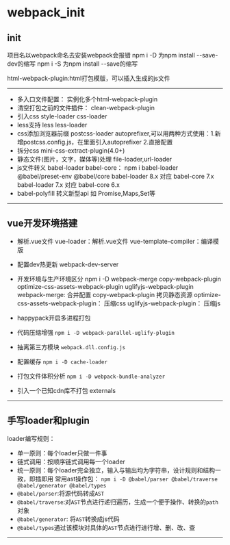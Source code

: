 # webpack_init
## init
项目名以webpack命名去安装webpack会报错
npm i -D 为npm install --save-dev的缩写
npm i -S 为npm install --save的缩写

html-webpack-plugin:html打包模版，可以插入生成的js文件

---
- 多入口文件配置：
  实例化多个html-webpack-plugin
- 清空打包之前的文件插件：
  clean-webpack-plugin
- 引入css
  style-loader css-loader
- less支持
  less less-loader
- css添加浏览器前缀
  postcss-loader autoprefixer,可以用两种方式使用：1.新增postcss.config.js，在里面引入autoprefixer 2.直接配置
- 拆分css
  mini-css-extract-plugin(4.0+)
- 静态文件(图片，文字，媒体等)处理
  file-loader,url-loader
- js文件转义
  babel-loader babel-core： npm i babel-loader @babel/preset-env @babel/core
  babel-loader 8.x 对应 babel-core 7.x
  babel-loader 7.x 对应 babel-core 6.x
- babel-polyfill 转义新型api 如 Promise,Maps,Set等

---

## vue开发环境搭建

- 解析.vue文件
  vue-loader：解析.vue文件 
  vue-template-compiler：编译模版

- 配置dev热更新
  webpack-dev-server
- 开发环境与生产环境区分
  npm i -D  webpack-merge copy-webpack-plugin optimize-css-assets-webpack-plugin uglifyjs-webpack-plugin
  webpack-merge: 合并配置
  copy-webpack-plugin 拷贝静态资源
  optimize-css-assets-webpack-plugin： 压缩css
  uglifyjs-webpack-plugin： 压缩js
- happypack开启多进程打包
- 代码压缩增强
  `npm i -D webpack-parallel-uglify-plugin`
- 抽离第三方模块
  `webpack.dll.config.js`
- 配置缓存
  `npm i -D cache-loader`
- 打包文件体积分析
  `npm i -D webpack-bundle-analyzer`
- 引入一个已知cdn库不打包
  externals

---------

## 手写loader和plugin
  loader编写规则：
  - 单一原则：每个loader只做一件事
  - 链式调用：按顺序链式调用每一个loader
  - 统一原则：每个loader完全独立，输入与输出均为字符串，设计规则和结构一致，即插即用
  常用ast操作包：
  `npm i -D @babel/parser @babel/traverse @babel/generator @babel/types`
  - `@babel/parser`:将源代码转成`AST`
  - `@babel/traverse`:对`AST`节点进行递归遍历，生成一个便于操作、转换的`path`对象
  - `@babel/generator`: 将`AST`转换成js代码
  - `@babel/types`通过该模块对具体的`AST`节点进行进行增、删、改、查

------------

